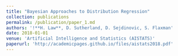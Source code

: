 ```yaml
---
title: "Bayesian Approaches to Distribution Regression"
collection: publications
permalink: /publication/paper_1.md
authors: '!**H. Law**, D. Sutherland, D. Sejdinovic, S. Flaxman'
date: 2018-01-01
venue: 'Artificial Intelligence and Statistics (AISTATS)'
paperurl: 'http://academicpages.github.io/files/aistats2018.pdf'
---
```


